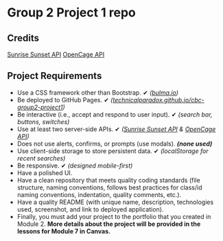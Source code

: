 # Group 2 Project 1 repo

## Credits
[Sunrise Sunset API](https://sunrise-sunset.org/api)
[OpenCage API](https://opencagedata.com/api)

## Project Requirements
* Use a CSS framework other than Bootstrap. ✔ *([bulma.io](https://bulma.io))*
* Be deployed to GitHub Pages. ✔ *([technicalparadox.github.io/cbc-group2-project1](https://technicalparadox.github.io/cbc-group2-project1))*
* Be interactive (i.e., accept and respond to user input). ✔ *(search bar, buttons, switches)*
* Use at least two server-side APIs. ✔ *([Sunrise Sunset API](https://sunrise-sunset.org/api) & [OpenCage API](https://opencagedata.com/api))*
* Does not use alerts, confirms, or prompts (use modals). *__(none used)__*
* Use client-side storage to store persistent data. ✔ *(localStorage for recent searches)*
* Be responsive. ✔ *(designed mobile-first)*
* Have a polished UI.
* Have a clean repository that meets quality coding standards (file structure, naming conventions, follows best practices for class/id naming conventions, indentation, quality comments, etc.).
* Have a quality README (with unique name, description, technologies used, screenshot, and link to deployed application).
* Finally, you must add your project to the portfolio that you created in Module 2.
**More details about the project will be provided in the lessons for Module 7 in Canvas.**

